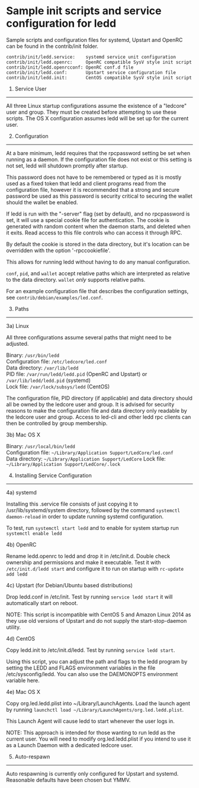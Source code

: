 Sample init scripts and service configuration for ledd
==========================================================

Sample scripts and configuration files for systemd, Upstart and OpenRC
can be found in the contrib/init folder.

    contrib/init/ledd.service:    systemd service unit configuration
    contrib/init/ledd.openrc:     OpenRC compatible SysV style init script
    contrib/init/ledd.openrcconf: OpenRC conf.d file
    contrib/init/ledd.conf:       Upstart service configuration file
    contrib/init/ledd.init:       CentOS compatible SysV style init script

1. Service User
---------------------------------

All three Linux startup configurations assume the existence of a "ledcore" user
and group.  They must be created before attempting to use these scripts.
The OS X configuration assumes ledd will be set up for the current user.

2. Configuration
---------------------------------

At a bare minimum, ledd requires that the rpcpassword setting be set
when running as a daemon.  If the configuration file does not exist or this
setting is not set, ledd will shutdown promptly after startup.

This password does not have to be remembered or typed as it is mostly used
as a fixed token that ledd and client programs read from the configuration
file, however it is recommended that a strong and secure password be used
as this password is security critical to securing the wallet should the
wallet be enabled.

If ledd is run with the "-server" flag (set by default), and no rpcpassword is set,
it will use a special cookie file for authentication. The cookie is generated with random
content when the daemon starts, and deleted when it exits. Read access to this file
controls who can access it through RPC.

By default the cookie is stored in the data directory, but it's location can be overridden
with the option '-rpccookiefile'.

This allows for running ledd without having to do any manual configuration.

`conf`, `pid`, and `wallet` accept relative paths which are interpreted as
relative to the data directory. `wallet` *only* supports relative paths.

For an example configuration file that describes the configuration settings,
see `contrib/debian/examples/led.conf`.

3. Paths
---------------------------------

3a) Linux

All three configurations assume several paths that might need to be adjusted.

Binary:              `/usr/bin/ledd`  
Configuration file:  `/etc/ledcore/led.conf`  
Data directory:      `/var/lib/ledd`  
PID file:            `/var/run/ledd/ledd.pid` (OpenRC and Upstart) or `/var/lib/ledd/ledd.pid` (systemd)  
Lock file:           `/var/lock/subsys/ledd` (CentOS)  

The configuration file, PID directory (if applicable) and data directory
should all be owned by the ledcore user and group.  It is advised for security
reasons to make the configuration file and data directory only readable by the
ledcore user and group.  Access to led-cli and other ledd rpc clients
can then be controlled by group membership.

3b) Mac OS X

Binary:              `/usr/local/bin/ledd`  
Configuration file:  `~/Library/Application Support/LedCore/led.conf`  
Data directory:      `~/Library/Application Support/LedCore`
Lock file:           `~/Library/Application Support/LedCore/.lock`

4. Installing Service Configuration
-----------------------------------

4a) systemd

Installing this .service file consists of just copying it to
/usr/lib/systemd/system directory, followed by the command
`systemctl daemon-reload` in order to update running systemd configuration.

To test, run `systemctl start ledd` and to enable for system startup run
`systemctl enable ledd`

4b) OpenRC

Rename ledd.openrc to ledd and drop it in /etc/init.d.  Double
check ownership and permissions and make it executable.  Test it with
`/etc/init.d/ledd start` and configure it to run on startup with
`rc-update add ledd`

4c) Upstart (for Debian/Ubuntu based distributions)

Drop ledd.conf in /etc/init.  Test by running `service ledd start`
it will automatically start on reboot.

NOTE: This script is incompatible with CentOS 5 and Amazon Linux 2014 as they
use old versions of Upstart and do not supply the start-stop-daemon utility.

4d) CentOS

Copy ledd.init to /etc/init.d/ledd. Test by running `service ledd start`.

Using this script, you can adjust the path and flags to the ledd program by
setting the LEDD and FLAGS environment variables in the file
/etc/sysconfig/ledd. You can also use the DAEMONOPTS environment variable here.

4e) Mac OS X

Copy org.led.ledd.plist into ~/Library/LaunchAgents. Load the launch agent by
running `launchctl load ~/Library/LaunchAgents/org.led.ledd.plist`.

This Launch Agent will cause ledd to start whenever the user logs in.

NOTE: This approach is intended for those wanting to run ledd as the current user.
You will need to modify org.led.ledd.plist if you intend to use it as a
Launch Daemon with a dedicated ledcore user.

5. Auto-respawn
-----------------------------------

Auto respawning is currently only configured for Upstart and systemd.
Reasonable defaults have been chosen but YMMV.
